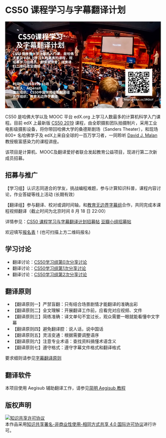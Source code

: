 # CS50 课程学习与字幕翻译计划

![poster](images/poster.jpg)

CS50 是哈佛大学以及 MOOC 平台 edX.org 上学习人数最多的计算机科学入门课程。目前 edX 上最新版 [CS50 2019](https://courses.edx.org/courses/course-v1:HarvardX+CS50+X/course/) 课程，由全职摄影团队拍摄制片，采用工业电影级摄影设备，将你带回哈佛大学的桑德斯剧场（Sanders Theater），和现场 800+ 名哈佛学子及 edX上来自全球的一百万学习者，一同聆听 [David J. Malan](https://en.wikipedia.org/wiki/David\_J.\_Malan) 教授极富感染力的课程讲座。

该项目是计算机、MOOC及翻译爱好者联合发起教育公益项目，现进行第二次新成员招募。

##  招募与推广

【学习组】认识志同道合的学友，挑战编程难题，参与计算知识科普，课程内容讨论，作业答疑等线上活动  (长期有效）

【翻译组】参与翻译、校对或调时间轴，和[教育无边界字幕组](http://www.edu-infinity.org/20851201102510520204.html)合作，共同完成本课程视频翻译（截止时间为北京时间 8 月 18 日 22:00）

详情参见：[CS50 课程学习与字幕翻译计划招募帖](hello,new.md) [豆瓣小组招募帖](https://www.douban.com/group/topic/148602699/)

欢迎填写[报名表](http://wjx.cn/jq/43792277.aspx)！(也可扫描上方二维码报名)

## 学习讨论

* 翻译讨论：[CS50学习组第0次分享讨论](study-group-discussion/study-group-discussion0.md)
* 翻译讨论：[CS50学习组第1次分享讨论](study-group-discussion/study-group-discussion1.md)
* 翻译讨论：[CS50学习组第2次分享讨论](study-group-discussion/study-group-discussion2.md)

## 翻译原则 

* 【翻译原则一】严禁盲翻：只有结合场景剧情才能翻译的准确出彩
* 【翻译原则二】全文理解：开展翻译工作前，应看完对应视频、文件
* 【翻译原则三】简练准确：译文单句不宜过长，观众需要一眼就能看懂中文字幕
* 【翻译原则四】避免翻译腔：说人话，说中国话
* 【翻译原则五】灵活变通：根据需要调整语序
* 【翻译原则六】注意专业术语：查找资料搞懂术语含义
* 【翻译原则七】遵守格式：遵守字幕文件格式和翻译格式

要求细则请参见[字幕翻译原则](principles-of-subtitle-translation.md)
 
## 翻译软件

本项目使用 Aegisub 辅助翻译工作，请参见[简明 Aegisub 教程](Aegisub_Tutorial.md)

## 版权声明

<a rel="license" href="http://creativecommons.org/licenses/by-nc-sa/4.0/"><img alt="知识共享许可协议" style="border-width:0" src="https://i.creativecommons.org/l/by-nc-sa/4.0/88x31.png" /></a><br />本作品采用<a rel="license" href="http://creativecommons.org/licenses/by-nc-sa/4.0/">知识共享署名-非商业性使用-相同方式共享 4.0 国际许可协议</a>进行许可。
